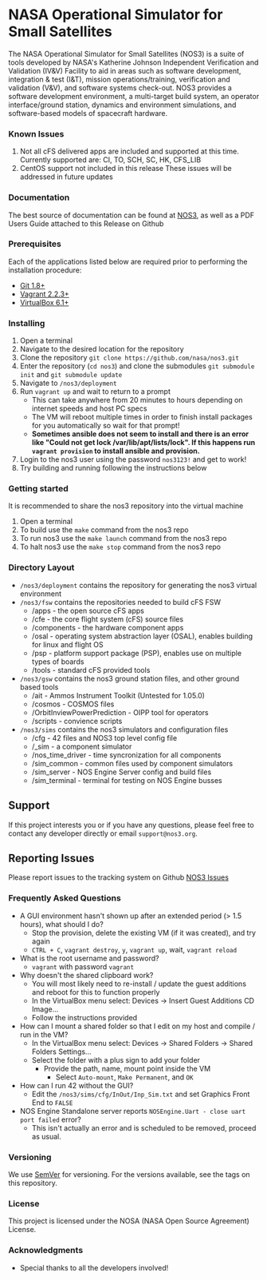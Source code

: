 # NASA Operational Simulator for Small Satellites
The NASA Operational Simulator for Small Satellites (NOS3) is a suite of tools developed by NASA's Katherine Johnson Independent Verification and Validation (IV&V) Facility to aid in areas such as software development, integration & test (I&T), mission operations/training, verification and validation (V&V), and software systems check-out. 
NOS3 provides a software development environment, a multi-target build system, an operator interface/ground station, dynamics and environment simulations, and software-based models of spacecraft hardware.

### Known Issues
1. Not all cFS delivered apps are included and supported at this time. Currently supported are: CI, TO, SCH, SC, HK, CFS_LIB
2. CentOS support not included in this release
These issues will be addressed in future updates

### Documentation
The best source of documentation can be found at [NOS3](http://www.nos3.org), as well as a PDF Users Guide attached to this Release on Github

### Prerequisites
Each of the applications listed below are required prior to performing the installation procedure:
* [Git 1.8+](https://git-scm.com/)
* [Vagrant 2.2.3+](https://www.vagrantup.com/)
* [VirtualBox 6.1+](https://www.virtualbox.org/)

### Installing
1. Open a terminal
2. Navigate to the desired location for the repository
3. Clone the repository `git clone https://github.com/nasa/nos3.git`
4. Enter the repository (`cd nos3`) and clone the submodules `git submodule init` and `git submodule update` 
5. Navigate to `/nos3/deployment`
6. Run `vagrant up` and wait to return to a prompt
	- This can take anywhere from 20 minutes to hours depending on internet speeds and host PC specs
  	- The VM will reboot multiple times in order to finish install packages for you automatically so wait for that prompt!
	- **Sometimes ansible does not seem to install and there is an error like "Could not get lock /var/lib/apt/lists/lock".  If this happens run `vagrant provision` to install ansible and provision.**
7. Login to the nos3 user using the password `nos3123!` and get to work!
7. Try building and running following the instructions below

### Getting started
It is recommended to share the nos3 repository into the virtual machine
1. Open a terminal
2. To build use the `make` command from the nos3 repo
3. To run nos3 use the `make launch` command from the nos3 repo
4. To halt nos3 use the `make stop` command from the nos3 repo

### Directory Layout
* `/nos3/deployment` contains the repository for generating the nos3 virtual environment
* `/nos3/fsw` contains the repositories needed to build cFS FSW
	- /apps - the open source cFS apps
	- /cfe - the core flight system (cFS) source files
	- /components - the hardware component apps
	- /osal - operating system abstraction layer (OSAL), enables building for linux and flight OS
	- /psp - platform support package (PSP), enables use on multiple types of boards
	- /tools - standard cFS provided tools
* `/nos3/gsw` contains the nos3 ground station files, and other ground based tools
	- /ait - Ammos Instrument Toolkit (Untested for 1.05.0)
	- /cosmos - COSMOS files
	- /OrbitInviewPowerPrediction - OIPP tool for operators
	- /scripts - convience scripts
* `/nos3/sims` contains the nos3 simulators and configuration files
	- /cfg - 42 files and NOS3 top level config file
	- /_sim - a component simulator
	- /nos_time_driver - time syncronization for all components
	- /sim_common - common files used by component simulators
	- /sim_server - NOS Engine Server config and build files
	- /sim_terminal - terminal for testing on NOS Engine busses

## Support
If this project interests you or if you have any questions, please feel free to contact any developer directly or email `support@nos3.org`.

## Reporting Issues
Please report issues to the tracking system on Github [NOS3 Issues](www.github.com/nasa/nos3/issues)

### Frequently Asked Questions
* A GUI environment hasn't shown up after an extended period (> 1.5 hours), what should I do?
  - Stop the provision, delete the existing VM (if it was created), and try again
  - `CTRL + C`, `vagrant destroy`, `y`, `vagrant up`, wait, `vagrant reload`
* What is the root username and password?
  - `vagrant` with password `vagrant`
* Why doesn't the shared clipboard work?
  - You will most likely need to re-install / update the guest additions and reboot for this to function properly
  - In the VirtualBox menu select: Devices -> Insert Guest Additions CD Image...
  - Follow the instructions provided
* How can I mount a shared folder so that I edit on my host and compile / run in the VM?
  - In the VirtualBox menu select: Devices -> Shared Folders -> Shared Folders Settings...
  - Select the folder with a plus sign to add your folder
	  * Provide the path, name, mount point inside the VM
		* Select `Auto-mount`, `Make Permanent`, and `OK`
* How can I run 42 without the GUI?
  - Edit the `/nos3/sims/cfg/InOut/Inp_Sim.txt` and set Graphics Front End to `FALSE` 
* NOS Engine Standalone server reports `NOSEngine.Uart - close uart port failed` error?
	- This isn't actually an error and is scheduled to be removed, proceed as usual.

### Versioning
We use [SemVer](http://semver.org/) for versioning. For the versions available, see the tags on this repository.

### License
This project is licensed under the NOSA (NASA Open Source Agreement) License. 

### Acknowledgments
* Special thanks to all the developers involved!


